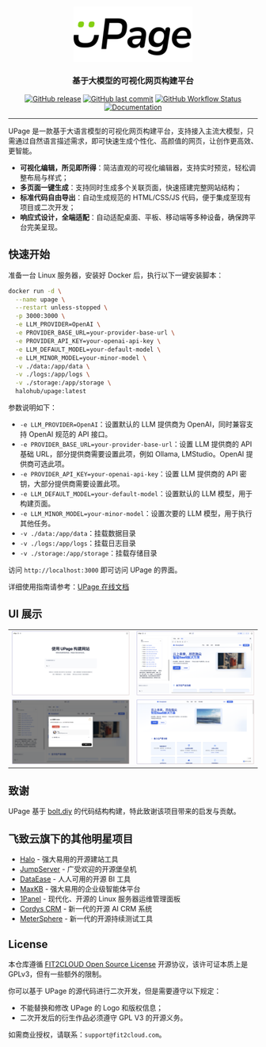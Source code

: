<p align="center">
  <img alt="UPage logo" src="./public/logo.png" style="width: 240px; height: auto;" />
</p>
<h3 align="center">基于大模型的可视化网页构建平台</h3>

<p align="center">
<a href="https://github.com/halo-dev/upage/releases"><img alt="GitHub release" src="https://img.shields.io/github/release/halo-dev/upage.svg?style=flat-square&include_prereleases" /></a>
<a href="https://github.com/halo-dev/upage/commits"><img alt="GitHub last commit" src="https://img.shields.io/github/last-commit/halo-dev/upage.svg?style=flat-square" /></a>
<a href="https://github.com/halo-dev/upage/actions"><img alt="GitHub Workflow Status" src="https://img.shields.io/github/actions/workflow/status/halo-dev/upage/halo.yaml?branch=main&style=flat-square" /></a>
<a href="https://halo-dev.github.io/upage/"><img alt="Documentation" src="https://img.shields.io/badge/docs-latest-blue?style=flat-square" /></a>
</p>

------------------------------

UPage 是一款基于大语言模型的可视化网页构建平台，支持接入主流大模型，只需通过自然语言描述需求，即可快速生成个性化、高颜值的网页，让创作更高效、更智能。

- **可视化编辑，所见即所得**：简洁直观的可视化编辑器，支持实时预览，轻松调整布局与样式；
- **多页面一键生成**：支持同时生成多个关联页面，快速搭建完整网站结构；
- **标准代码自由导出**：自动生成规范的 HTML/CSS/JS 代码，便于集成至现有项目或二次开发；
- **响应式设计，全端适配**：自动适配桌面、平板、移动端等多种设备，确保跨平台完美呈现。

## 快速开始

准备一台 Linux 服务器，安装好 Docker 后，执行以下一键安装脚本：

```bash
docker run -d \
  --name upage \
  --restart unless-stopped \
  -p 3000:3000 \
  -e LLM_PROVIDER=OpenAI \
  -e PROVIDER_BASE_URL=your-provider-base-url \
  -e PROVIDER_API_KEY=your-openai-api-key \
  -e LLM_DEFAULT_MODEL=your-default-model \
  -e LLM_MINOR_MODEL=your-minor-model \
  -v ./data:/app/data \
  -v ./logs:/app/logs \
  -v ./storage:/app/storage \
  halohub/upage:latest
```

参数说明如下：
- `-e LLM_PROVIDER=OpenAI`：设置默认的 LLM 提供商为 OpenAI，同时兼容支持 OpenAI 规范的 API 接口。
- `-e PROVIDER_BASE_URL=your-provider-base-url`：设置 LLM 提供商的 API 基础 URL，部分提供商需要设置此项，例如 Ollama, LMStudio。OpenAI 提供商可选此项。
- `-e PROVIDER_API_KEY=your-openai-api-key`：设置 LLM 提供商的 API 密钥，大部分提供商需要设置此项。
- `-e LLM_DEFAULT_MODEL=your-default-model`：设置默认的 LLM 模型，用于构建页面。
- `-e LLM_MINOR_MODEL=your-minor-model`：设置次要的 LLM 模型，用于执行其他任务。
- `-v ./data:/app/data`：挂载数据目录
- `-v ./logs:/app/logs`：挂载日志目录
- `-v ./storage:/app/storage`：挂载存储目录

访问 `http://localhost:3000` 即可访问 UPage 的界面。

详细使用指南请参考：[UPage 在线文档](https://docs.upage.ai/quick-start)

## UI 展示

|  |  |
| --- | --- |
| ![](./img/preview-4.png) | ![](./img/preview-1.png) |
| ![](./img/preview-2.png) | ![](./img/preview-3.png) |

## 致谢

UPage 基于 [bolt.diy](https://github.com/stackblitz-labs/bolt.diy) 的代码结构构建，特此致谢该项目带来的启发与贡献。

## 飞致云旗下的其他明星项目

- [Halo](https://github.com/halo-dev/halo) - 强大易用的开源建站工具
- [JumpServer](https://github.com/jumpserver/jumpserver) - 广受欢迎的开源堡垒机
- [DataEase](https://github.com/dataease/dataease) - 人人可用的开源 BI 工具
- [MaxKB](https://github.com/maxkb/maxkb) - 强大易用的企业级智能体平台
- [1Panel](https://github.com/1Panel-dev/1Panel) - 现代化、开源的 Linux 服务器运维管理面板
- [Cordys CRM](https://github.com/cordys/cordys-crm) - 新一代的开源 AI CRM 系统
- [MeterSphere](https://github.com/metersphere/metersphere) - 新一代的开源持续测试工具

## License

本仓库遵循 [FIT2CLOUD Open Source License](LICENSE) 开源协议，该许可证本质上是 GPLv3，但有一些额外的限制。

你可以基于 UPage 的源代码进行二次开发，但是需要遵守以下规定：

- 不能替换和修改 UPage 的 Logo 和版权信息；
- 二次开发后的衍生作品必须遵守 GPL V3 的开源义务。

如需商业授权，请联系：`support@fit2cloud.com`。
